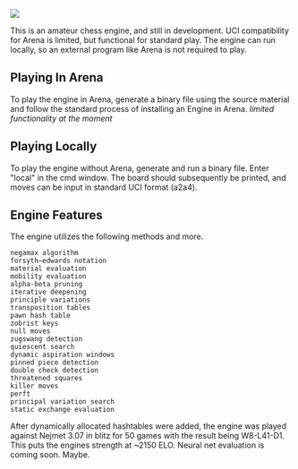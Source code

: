 ![](images/hopperImage.png)

This is an amateur chess engine, and still in development. UCI compatibility for Arena is limited, but functional for standard play. The engine can run locally, so an external program like Arena is not required to play. 

## Playing In Arena

To play the engine in Arena, generate a binary file using the source material and follow the standard process of installing an Engine in Arena. *limited functionality at the moment*

## Playing Locally

To play the engine without Arena, generate and run a binary file. Enter "local" in the cmd window. The board should subsequently be printed, and moves can be input in standard UCI format (a2a4).

## Engine Features

The engine utilizes the following methods and more.  

```
negamax algorithm
forsyth–edwards notation
material evaluation
mobility evaluation
alpha-beta pruning
iterative deepening 
principle variations
transposition tables
pawn hash table
zobrist keys
null moves 
zugswang detection
quiescent search
dynamic aspiration windows
pinned piece detection
double check detection
threatened squares
killer moves
perft
principal variation search
static exchange evaluation
```

After dynamically allocated hashtables were added, the engine was played against Nejmet 3.07 in blitz for 50 games with the result being W8-L41-D1. This puts the engines strength at ~2150 ELO. Neural net evaluation is coming soon. Maybe.
